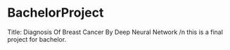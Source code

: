 # BachelorProject


Title: Diagnosis Of Breast Cancer By Deep Neural Network /n
this is a final project for bachelor.

